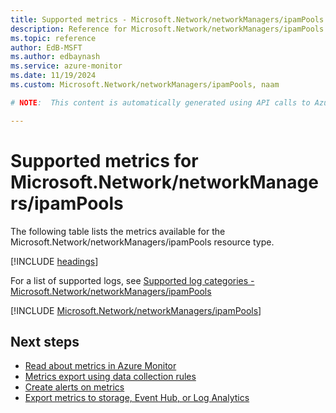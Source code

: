```yaml
---
title: Supported metrics - Microsoft.Network/networkManagers/ipamPools
description: Reference for Microsoft.Network/networkManagers/ipamPools metrics in Azure Monitor.
ms.topic: reference
author: EdB-MSFT
ms.author: edbaynash
ms.service: azure-monitor
ms.date: 11/19/2024
ms.custom: Microsoft.Network/networkManagers/ipamPools, naam

# NOTE:  This content is automatically generated using API calls to Azure. Any edits made on these files will be overwritten in the next run of the script. 

---
```


  
# Supported metrics for Microsoft.Network/networkManagers/ipamPools
  
The following table lists the metrics available for the Microsoft.Network/networkManagers/ipamPools resource type.  
  
  
[!INCLUDE [headings](~/reusable-content/ce-skilling/azure/includes/azure-monitor/reference/metrics/metrics-headings.md)]  
  
  
  
For a list of supported logs, see [Supported log categories - Microsoft.Network/networkManagers/ipamPools](../supported-logs/microsoft-network-networkmanagers-ipampools-logs.md)  
  
 

[!INCLUDE [Microsoft.Network/networkManagers/ipamPools](~/reusable-content/ce-skilling/azure/includes/azure-monitor/reference/metrics/microsoft-network-networkmanagers-ipampools-metrics-include.md)]  



## Next steps

- [Read about metrics in Azure Monitor](/azure/azure-monitor/data-platform)
- [Metrics export using data collection rules](/azure/azure-monitor/essentials/data-collection-metrics)
- [Create alerts on metrics](/azure/azure-monitor/alerts/alerts-overview)
- [Export metrics to storage, Event Hub, or Log Analytics](/azure/azure-monitor/essentials/platform-logs-overview)
